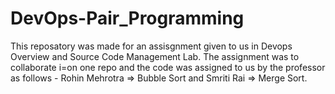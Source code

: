 # DevOps-Pair_Programming
This reposatory was made for an assisgnment given to us in Devops Overview and Source Code Management Lab. The assignment was to collaborate i=on one repo and the code was assigned to us by the professor as follows - Rohin Mehrotra => Bubble Sort and Smriti Rai => Merge Sort. 
